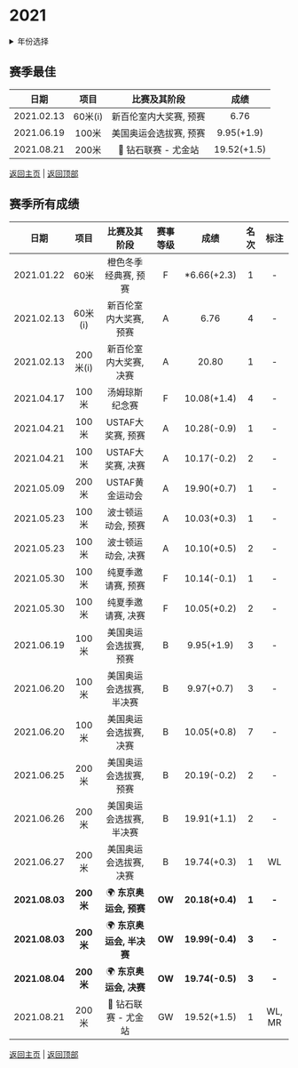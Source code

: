 # 2021

<details>
<summary>年份选择</summary>

- [2024](./2024.md)

- [2023](./2023.md)

- [2022](/2022.md)

- [2021](./2021.md)

- [2020](2020.md)

- [2019](./2019.md)

- [2018](./2018.md)

- [2017](./2017.md)

- [2016](./2016.md)

- [2015](./2015.md)

- [2014](./2014.md)

- [2013](./2013.md)

- [2012](./2012.md)

</details>

## 赛季最佳

|    日期    |  项目   |                     比赛及其阶段                     |    成绩     |
| :--------: | :-----: | :--------------------------------------------------: | :---------: |
| 2021.02.13 | 60米(i) |                新百伦室内大奖赛, 预赛                |    6.76     |
| 2021.06.19 |  100米  |                美国奥运会选拔赛, 预赛                | 9.95(+1.9)  |
| 2021.08.21 |  200米  | :diamond_shape_with_a_dot_inside:  钻石联赛 - 尤金站 | 19.52(+1.5) |

[返回主页](../Profile.md) | [返回顶部](#2021)

## 赛季所有成绩

|      日期      |   项目    |                     比赛及其阶段                     | 赛事等级 |      成绩       | 名次  |  标注  |
| :------------: | :-------: | :--------------------------------------------------: | :------: | :-------------: | :---: | :----: |
|   2021.01.22   |   60米    |                 橙色冬季经典赛, 预赛                 |    F     |   *6.66(+2.3)   |   1   |   -    |
|   2021.02.13   |  60米(i)  |                新百伦室内大奖赛, 预赛                |    A     |      6.76       |   4   |   -    |
|   2021.02.13   | 200米(i)  |                新百伦室内大奖赛, 决赛                |    A     |      20.80      |   1   |   -    |
|   2021.04.17   |   100米   |                    汤姆琼斯纪念赛                    |    F     |   10.08(+1.4)   |   4   |   -    |
|   2021.04.21   |   100米   |                  USTAF大奖赛, 预赛                   |    A     |   10.28(-0.9)   |   1   |   -    |
|   2021.04.21   |   100米   |                  USTAF大奖赛, 决赛                   |    A     |   10.17(-0.2)   |   2   |   -    |
|   2021.05.09   |   200米   |                   USTAF黄金运动会                    |    A     |   19.90(+0.7)   |   1   |   -    |
|   2021.05.23   |   100米   |                  波士顿运动会, 预赛                  |    A     |   10.03(+0.3)   |   1   |   -    |
|   2021.05.23   |   100米   |                  波士顿运动会, 决赛                  |    A     |   10.10(+0.5)   |   2   |   -    |
|   2021.05.30   |   100米   |                  纯夏季邀请赛, 预赛                  |    F     |   10.14(-0.1)   |   1   |   -    |
|   2021.05.30   |   100米   |                  纯夏季邀请赛, 决赛                  |    F     |   10.05(+0.2)   |   2   |   -    |
|   2021.06.19   |   100米   |                美国奥运会选拔赛, 预赛                |    B     |   9.95(+1.9)    |   3   |   -    |
|   2021.06.20   |   100米   |               美国奥运会选拔赛, 半决赛               |    B     |   9.97(+0.7)    |   3   |   -    |
|   2021.06.20   |   100米   |                美国奥运会选拔赛, 决赛                |    B     |   10.05(+0.8)   |   7   |   -    |
|   2021.06.25   |   200米   |                美国奥运会选拔赛, 预赛                |    B     |   20.19(-0.2)   |   2   |   -    |
|   2021.06.26   |   200米   |               美国奥运会选拔赛, 半决赛               |    B     |   19.91(+1.1)   |   2   |   -    |
|   2021.06.27   |   200米   |                美国奥运会选拔赛, 决赛                |    B     |   19.74(+0.3)   |   1   |   WL   |
| **2021.08.03** | **200米** |         :earth_africa: **东京奥运会, 预赛**          |  **OW**  | **20.18(+0.4)** | **1** | **-**  |
| **2021.08.03** | **200米** |        :earth_africa: **东京奥运会, 半决赛**         |  **OW**  | **19.99(-0.4)** | **3** | **-**  |
| **2021.08.04** | **200米** |         :earth_africa: **东京奥运会, 决赛**          |  **OW**  | **19.74(-0.5)** | **3** | **-**  |
|   2021.08.21   |   200米   | :diamond_shape_with_a_dot_inside:  钻石联赛 - 尤金站 |    GW    |   19.52(+1.5)   |   1   | WL, MR |

[返回主页](../Profile.md) | [返回顶部](#2021)
